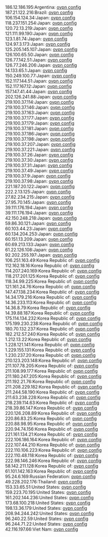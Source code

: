 186.12.186.195:Argentina: [ovpn config](vpn/186_12_186_195.ovpn)  
187.21.122.216:Brazil: [ovpn config](vpn/187_21_122_216.ovpn)  
106.154.124.34:Japan: [ovpn config](vpn/106_154_124_34.ovpn)  
118.237.151.254:Japan: [ovpn config](vpn/118_237_151_254.ovpn)  
120.72.13.219:Japan: [ovpn config](vpn/120_72_13_219.ovpn)  
121.111.99.190:Japan: [ovpn config](vpn/121_111_99_190.ovpn)  
123.1.81.74:Japan: [ovpn config](vpn/123_1_81_74.ovpn)  
124.97.3.173:Japan: [ovpn config](vpn/124_97_3_173.ovpn)  
125.205.145.107:Japan: [ovpn config](vpn/125_205_145_107.ovpn)  
126.100.65.50:Japan: [ovpn config](vpn/126_100_65_50.ovpn)  
126.77.142.51:Japan: [ovpn config](vpn/126_77_142_51.ovpn)  
126.77.246.206:Japan: [ovpn config](vpn/126_77_246_206.ovpn)  
14.133.65.1:Japan: [ovpn config](vpn/14_133_65_1.ovpn)  
150.249.100.77:Japan: [ovpn config](vpn/150_249_100_77.ovpn)  
152.117.144.51:Japan: [ovpn config](vpn/152_117_144_51.ovpn)  
152.117.167.12:Japan: [ovpn config](vpn/152_117_167_12.ovpn)  
157.147.41.44:Japan: [ovpn config](vpn/157_147_41_44.ovpn)  
202.126.241.88:Japan: [ovpn config](vpn/202_126_241_88.ovpn)  
219.100.37.114:Japan: [ovpn config](vpn/219_100_37_114.ovpn)  
219.100.37.146:Japan: [ovpn config](vpn/219_100_37_146.ovpn)  
219.100.37.163:Japan: [ovpn config](vpn/219_100_37_163.ovpn)  
219.100.37.177:Japan: [ovpn config](vpn/219_100_37_177.ovpn)  
219.100.37.179:Japan: [ovpn config](vpn/219_100_37_179.ovpn)  
219.100.37.181:Japan: [ovpn config](vpn/219_100_37_181.ovpn)  
219.100.37.186:Japan: [ovpn config](vpn/219_100_37_186.ovpn)  
219.100.37.198:Japan: [ovpn config](vpn/219_100_37_198.ovpn)  
219.100.37.207:Japan: [ovpn config](vpn/219_100_37_207.ovpn)  
219.100.37.221:Japan: [ovpn config](vpn/219_100_37_221.ovpn)  
219.100.37.26:Japan: [ovpn config](vpn/219_100_37_26.ovpn)  
219.100.37.30:Japan: [ovpn config](vpn/219_100_37_30.ovpn)  
219.100.37.31:Japan: [ovpn config](vpn/219_100_37_31.ovpn)  
219.100.37.49:Japan: [ovpn config](vpn/219_100_37_49.ovpn)  
219.100.37.9:Japan: [ovpn config](vpn/219_100_37_9.ovpn)  
219.100.37.98:Japan: [ovpn config](vpn/219_100_37_98.ovpn)  
221.187.20.122:Japan: [ovpn config](vpn/221_187_20_122.ovpn)  
222.2.13.125:Japan: [ovpn config](vpn/222_2_13_125.ovpn)  
27.82.234.215:Japan: [ovpn config](vpn/27_82_234_215.ovpn)  
27.95.70.145:Japan: [ovpn config](vpn/27_95_70_145.ovpn)  
39.111.176.194:Japan: [ovpn config](vpn/39_111_176_194.ovpn)  
39.111.176.194:Japan: [ovpn config](vpn/39_111_176_194.ovpn)  
42.150.248.218:Japan: [ovpn config](vpn/42_150_248_218.ovpn)  
59.86.30.121:Japan: [ovpn config](vpn/59_86_30_121.ovpn)  
60.103.44.23:Japan: [ovpn config](vpn/60_103_44_23.ovpn)  
60.134.204.253:Japan: [ovpn config](vpn/60_134_204_253.ovpn)  
60.151.13.209:Japan: [ovpn config](vpn/60_151_13_209.ovpn)  
60.69.213.133:Japan: [ovpn config](vpn/60_69_213_133.ovpn)  
61.22.126.108:Japan: [ovpn config](vpn/61_22_126_108.ovpn)  
92.202.255.197:Japan: [ovpn config](vpn/92_202_255_197.ovpn)  
106.251.163.49:Korea Republic of: [ovpn config](vpn/106_251_163_49.ovpn)  
112.162.18.16:Korea Republic of: [ovpn config](vpn/112_162_18_16.ovpn)  
114.207.240.169:Korea Republic of: [ovpn config](vpn/114_207_240_169.ovpn)  
118.217.201.125:Korea Republic of: [ovpn config](vpn/118_217_201_125.ovpn)  
118.34.99.225:Korea Republic of: [ovpn config](vpn/118_34_99_225.ovpn)  
121.161.24.76:Korea Republic of: [ovpn config](vpn/121_161_24_76.ovpn)  
147.47.138.234:Korea Republic of: [ovpn config](vpn/147_47_138_234.ovpn)  
14.34.179.216:Korea Republic of: [ovpn config](vpn/14_34_179_216.ovpn)  
14.36.233.113:Korea Republic of: [ovpn config](vpn/14_36_233_113.ovpn)  
14.36.8.79:Korea Republic of: [ovpn config](vpn/14_36_8_79.ovpn)  
14.39.88.187:Korea Republic of: [ovpn config](vpn/14_39_88_187.ovpn)  
175.114.134.232:Korea Republic of: [ovpn config](vpn/175_114_134_232.ovpn)  
175.199.230.238:Korea Republic of: [ovpn config](vpn/175_199_230_238.ovpn)  
180.70.132.237:Korea Republic of: [ovpn config](vpn/180_70_132_237.ovpn)  
182.212.57.240:Korea Republic of: [ovpn config](vpn/182_212_57_240.ovpn)  
1.212.13.22:Korea Republic of: [ovpn config](vpn/1_212_13_22.ovpn)  
1.228.121.141:Korea Republic of: [ovpn config](vpn/1_228_121_141.ovpn)  
1.229.155.131:Korea Republic of: [ovpn config](vpn/1_229_155_131.ovpn)  
1.230.237.20:Korea Republic of: [ovpn config](vpn/1_230_237_20.ovpn)  
210.123.203.148:Korea Republic of: [ovpn config](vpn/210_123_203_148.ovpn)  
211.107.78.205:Korea Republic of: [ovpn config](vpn/211_107_78_205.ovpn)  
211.108.99.177:Korea Republic of: [ovpn config](vpn/211_108_99_177.ovpn)  
211.180.247.205:Korea Republic of: [ovpn config](vpn/211_180_247_205.ovpn)  
211.192.21.76:Korea Republic of: [ovpn config](vpn/211_192_21_76.ovpn)  
211.208.229.182:Korea Republic of: [ovpn config](vpn/211_208_229_182.ovpn)  
211.244.58.190:Korea Republic of: [ovpn config](vpn/211_244_58_190.ovpn)  
211.63.238.228:Korea Republic of: [ovpn config](vpn/211_63_238_228.ovpn)  
218.239.114.63:Korea Republic of: [ovpn config](vpn/218_239_114_63.ovpn)  
218.39.86.147:Korea Republic of: [ovpn config](vpn/218_39_86_147.ovpn)  
220.126.208.89:Korea Republic of: [ovpn config](vpn/220_126_208_89.ovpn)  
220.86.83.25:Korea Republic of: [ovpn config](vpn/220_86_83_25.ovpn)  
220.88.98.95:Korea Republic of: [ovpn config](vpn/220_88_98_95.ovpn)  
220.94.74.156:Korea Republic of: [ovpn config](vpn/220_94_74_156.ovpn)  
221.161.134.21:Korea Republic of: [ovpn config](vpn/221_161_134_21.ovpn)  
222.106.186.164:Korea Republic of: [ovpn config](vpn/222_106_186_164.ovpn)  
222.107.44.210:Korea Republic of: [ovpn config](vpn/222_107_44_210.ovpn)  
222.110.106.223:Korea Republic of: [ovpn config](vpn/222_110_106_223.ovpn)  
222.110.48.118:Korea Republic of: [ovpn config](vpn/222_110_48_118.ovpn)  
222.98.146.246:Korea Republic of: [ovpn config](vpn/222_98_146_246.ovpn)  
58.142.211.128:Korea Republic of: [ovpn config](vpn/58_142_211_128.ovpn)  
61.101.142.163:Korea Republic of: [ovpn config](vpn/61_101_142_163.ovpn)  
95.24.6.169:Russian Federation: [ovpn config](vpn/95_24_6_169.ovpn)  
49.228.202.176:Thailand: [ovpn config](vpn/49_228_202_176.ovpn)  
153.33.65.51:United States: [ovpn config](vpn/153_33_65_51.ovpn)  
159.223.70.195:United States: [ovpn config](vpn/159_223_70_195.ovpn)  
161.202.144.236:United States: [ovpn config](vpn/161_202_144_236.ovpn)  
173.68.100.218:United States: [ovpn config](vpn/173_68_100_218.ovpn)  
198.13.36.179:United States: [ovpn config](vpn/198_13_36_179.ovpn)  
208.94.244.242:United States: [ovpn config](vpn/208_94_244_242.ovpn)  
96.240.22.59:United States: [ovpn config](vpn/96_240_22_59.ovpn)  
96.244.71.22:United States: [ovpn config](vpn/96_244_71_22.ovpn)  
42.116.197.66:Viet Nam: [ovpn config](vpn/42_116_197_66.ovpn)  
